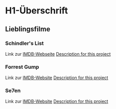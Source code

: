 # H1-Überschrift

## Lieblingsfilme

### Schindler's List
Link zur [IMDB-Webseite](https://www.imdb.com/title/tt0108052/?ref_=adv_li_tt)
[Description for this project](filme/Schindler'sListe.md)

### Forrest Gump
Link zur [IMDB-Website](https://www.imdb.com/title/tt0109830/?ref_=adv_li_tt)
[Description for this project](filme/ForrestGump.md)


### Se7en
Link zur [IMDB-Website](https://www.imdb.com/title/tt0114369/?ref_=adv_li_tt)
[Description for this project](filme/Se7en.md)
